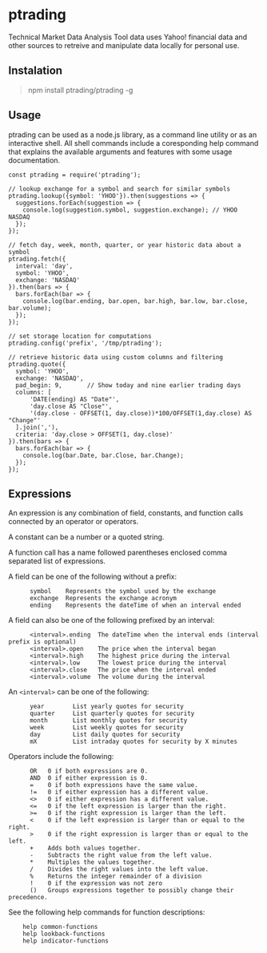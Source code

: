 # ptrading
Technical Market Data Analysis Tool data uses Yahoo! financial data and other
sources to retreive and manipulate data locally for personal use.

## Instalation

> npm install ptrading/ptrading -g

## Usage

ptrading can be used as a node.js library, as a command line utility or as an interactive shell. All shell commands include a coresponding help command that explains the available arguments and features with some usage documentation.

```
const ptrading = require('ptrading');

// lookup exchange for a symbol and search for similar symbols
ptrading.lookup({symbol: 'YHOO'}).then(suggestions => {
  suggestions.forEach(suggestion => {
    console.log(suggestion.symbol, suggestion.exchange); // YHOO NASDAQ
  });
});

// fetch day, week, month, quarter, or year historic data about a symbol
ptrading.fetch({
  interval: 'day',
  symbol: 'YHOO',
  exchange: 'NASDAQ'
}).then(bars => {
  bars.forEach(bar => {
    console.log(bar.ending, bar.open, bar.high, bar.low, bar.close, bar.volume);
  });
});

// set storage location for computations
ptrading.config('prefix', '/tmp/ptrading');

// retrieve historic data using custom columns and filtering
ptrading.quote({
  symbol: 'YHOO',
  exchange: 'NASDAQ',
  pad_begin: 9,       // Show today and nine earlier trading days
  columns: [
      'DATE(ending) AS "Date"',
      'day.close AS "Close"',
      '(day.close - OFFSET(1, day.close))*100/OFFSET(1,day.close) AS "Change"'
  ].join(','),
  criteria: 'day.close > OFFSET(1, day.close)'
}).then(bars => {
  bars.forEach(bar => {
    console.log(bar.Date, bar.Close, bar.Change);
  });
});
```

## Expressions ##
An expression is any combination of field, constants, and function calls connected by an operator or operators.

A constant can be a number or a quoted string.

A function call has a name followed parentheses enclosed comma separated list of expressions.

A field can be one of the following without a prefix:

```
      symbol    Represents the symbol used by the exchange
      exchange  Represents the exchange acronym
      ending    Represents the dateTime of when an interval ended
```
A field can also be one of the following prefixed by an interval:

```
      <interval>.ending  The dateTime when the interval ends (interval prefix is optional)
      <interval>.open    The price when the interval began
      <interval>.high    The highest price during the interval
      <interval>.low     The lowest price during the interval
      <interval>.close   The price when the interval ended
      <interval>.volume  The volume during the interval
```
An `<interval>` can be one of the following:

```
      year        List yearly quotes for security
      quarter     List quarterly quotes for security
      month       List monthly quotes for security
      week        List weekly quotes for security
      day         List daily quotes for security
      mX          List intraday quotes for security by X minutes
```
Operators include the following:

```
      OR   0 if both expressions are 0.
      AND  0 if either expression is 0.
      =    0 if both expressions have the same value.
      !=   0 if either expression has a different value.
      <>   0 if either expression has a different value.
      <=   0 if the left expression is larger than the right.
      >=   0 if the right expression is larger than the left.
      <    0 if the left expression is larger than or equal to the right.
      >    0 if the right expression is larger than or equal to the left.
      +    Adds both values together.
      -    Subtracts the right value from the left value.
      *    Multiples the values together.
      /    Divides the right values into the left value.
      %    Returns the integer remainder of a division
      !    0 if the expression was not zero
      ()   Groups expressions together to possibly change their precedence.
```
See the following help commands for function descriptions:
```
    help common-functions  
    help lookback-functions  
    help indicator-functions 
```
